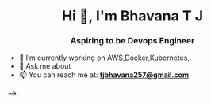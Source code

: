 <h1 align="center">Hi 👋, I'm Bhavana T J </h1>
<h3 align="center"> Aspiring to be Devops Engineer </h3>

- 🌱 I’m currently working on AWS,Docker,Kubernetes,
- 💬 Ask me about 
- 📫 You can reach me at: **tjbhavana257@gmail.com**

-->
